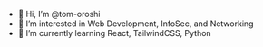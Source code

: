 - 👋 Hi, I’m @tom-oroshi
- 👀 I’m interested in Web Development, InfoSec, and Networking
- 🌱 I’m currently learning React, TailwindCSS, Python


